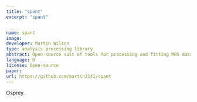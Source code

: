 ```yaml
---
title: "spant"
excerpt: "spant"


name: spant
image: 
developer: Martin Wilson
type: analysis processing library
abstract: Open-source suit of tools for processing and fitting MRS data.
language: R
license: Open-source
paper:
url: https://github.com/martin3141/spant
---
```


Osprey.
